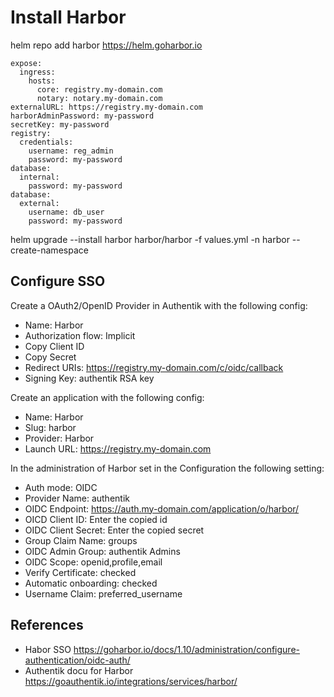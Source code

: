 # Install Harbor


helm repo add harbor https://helm.goharbor.io


```
expose:
  ingress:
    hosts:
      core: registry.my-domain.com
      notary: notary.my-domain.com
externalURL: https://registry.my-domain.com
harborAdminPassword: my-password
secretKey: my-password
registry:
  credentials:
    username: reg_admin
    password: my-password
database:
  internal:
    password: my-password
database:
  external:
    username: db_user
    password: my-password
```    


helm upgrade --install harbor harbor/harbor -f values.yml -n harbor --create-namespace

## Configure SSO

Create a OAuth2/OpenID Provider in Authentik with the following config:
* Name: Harbor
* Authorization flow: Implicit
* Copy Client ID
* Copy Secret
* Redirect URIs: https://registry.my-domain.com/c/oidc/callback
* Signing Key: authentik RSA key

Create an application with the following config:
* Name: Harbor
* Slug: harbor
* Provider: Harbor
* Launch URL: https://registry.my-domain.com

In the administration of Harbor set in the Configuration the following setting:
* Auth mode: OIDC
* Provider Name: authentik
* OIDC Endpoint: https://auth.my-domain.com/application/o/harbor/
* OICD Client ID: Enter the copied id
* OIDC Client Secret: Enter the copied secret
* Group Claim Name: groups
* OIDC Admin Group: authentik Admins
* OIDC Scope: openid,profile,email
* Verify Certificate: checked
* Automatic onboarding: checked
* Username Claim: preferred_username

## References
* Habor SSO https://goharbor.io/docs/1.10/administration/configure-authentication/oidc-auth/
* Authentik docu for Harbor https://goauthentik.io/integrations/services/harbor/
